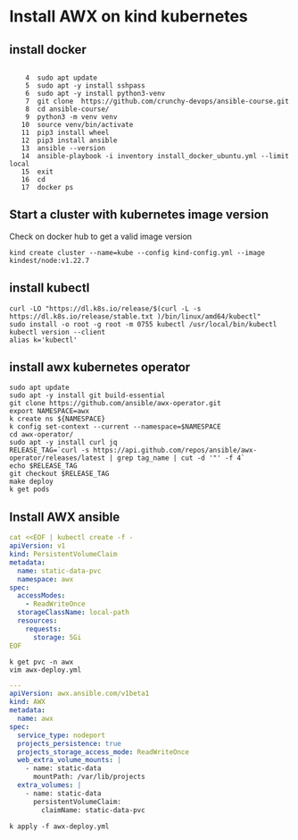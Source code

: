 # Install AWX on kind kubernetes


## install docker
```shell

    4  sudo apt update 
    5  sudo apt -y install sshpass
    6  sudo apt -y install python3-venv
    7  git clone  https://github.com/crunchy-devops/ansible-course.git
    8  cd ansible-course/
    9  python3 -m venv venv
   10  source venv/bin/activate
   11  pip3 install wheel
   12  pip3 install ansible
   13  ansible --version 
   14  ansible-playbook -i inventory install_docker_ubuntu.yml --limit local
   15  exit
   16  cd
   17  docker ps

```

## Start a cluster with kubernetes image version
Check on docker hub to get a valid image version
```shell
kind create cluster --name=kube --config kind-config.yml --image kindest/node:v1.22.7
```

## install kubectl 
```shell
curl -LO "https://dl.k8s.io/release/$(curl -L -s https://dl.k8s.io/release/stable.txt )/bin/linux/amd64/kubectl"
sudo install -o root -g root -m 0755 kubectl /usr/local/bin/kubectl
kubectl version --client
alias k='kubectl'
```

## install awx kubernetes operator 
```shell
sudo apt update
sudo apt -y install git build-essential
git clone https://github.com/ansible/awx-operator.git
export NAMESPACE=awx
k create ns ${NAMESPACE}
k config set-context --current --namespace=$NAMESPACE
cd awx-operator/
sudo apt -y install curl jq
RELEASE_TAG=`curl -s https://api.github.com/repos/ansible/awx-operator/releases/latest | grep tag_name | cut -d '"' -f 4`
echo $RELEASE_TAG
git checkout $RELEASE_TAG
make deploy
k get pods
```

## Install AWX ansible
```yaml
cat <<EOF | kubectl create -f -
apiVersion: v1
kind: PersistentVolumeClaim
metadata:
  name: static-data-pvc
  namespace: awx
spec:
  accessModes:
    - ReadWriteOnce
  storageClassName: local-path
  resources:
    requests:
      storage: 5Gi
EOF
```
```shell
k get pvc -n awx
vim awx-deploy.yml
```

```yaml
---
apiVersion: awx.ansible.com/v1beta1
kind: AWX
metadata:
  name: awx
spec:
  service_type: nodeport
  projects_persistence: true
  projects_storage_access_mode: ReadWriteOnce
  web_extra_volume_mounts: |
    - name: static-data
      mountPath: /var/lib/projects
  extra_volumes: |
    - name: static-data
      persistentVolumeClaim:
        claimName: static-data-pvc
```

```shell
k apply -f awx-deploy.yml
```